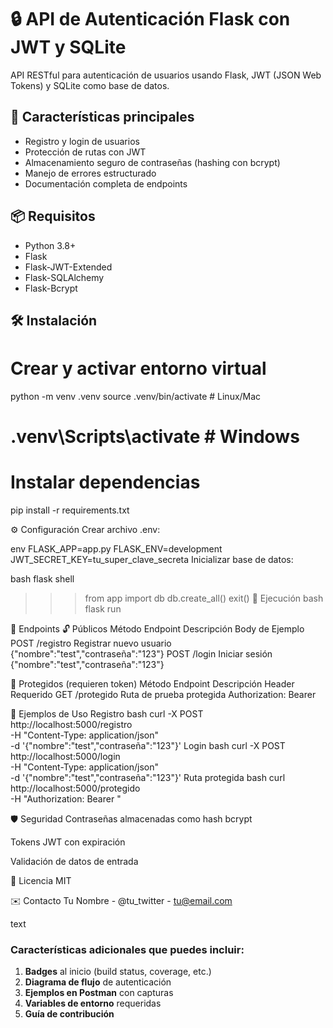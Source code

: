 # 🔒 API de Autenticación Flask con JWT y SQLite

API RESTful para autenticación de usuarios usando Flask, JWT (JSON Web Tokens) y SQLite como base de datos.

## 🚀 Características principales
- Registro y login de usuarios
- Protección de rutas con JWT
- Almacenamiento seguro de contraseñas (hashing con bcrypt)
- Manejo de errores estructurado
- Documentación completa de endpoints

## 📦 Requisitos
- Python 3.8+
- Flask
- Flask-JWT-Extended
- Flask-SQLAlchemy
- Flask-Bcrypt

## 🛠️ Instalación

# Crear y activar entorno virtual
python -m venv .venv
source .venv/bin/activate  # Linux/Mac
# .venv\Scripts\activate  # Windows

# Instalar dependencias
pip install -r requirements.txt

⚙️ Configuración
Crear archivo .env:

env
FLASK_APP=app.py
FLASK_ENV=development
JWT_SECRET_KEY=tu_super_clave_secreta
Inicializar base de datos:

bash
flask shell
>>> from app import db
>>> db.create_all()
>>> exit()
🏃 Ejecución
bash
flask run

📡 Endpoints
🔓 Públicos
Método	Endpoint	Descripción	Body de Ejemplo
POST	/registro	Registrar nuevo usuario	{"nombre":"test","contraseña":"123"}
POST	/login	Iniciar sesión	{"nombre":"test","contraseña":"123"}

🔐 Protegidos (requieren token)
Método	Endpoint	Descripción	Header Requerido
GET	/protegido	Ruta de prueba protegida	Authorization: Bearer <token>

🧪 Ejemplos de Uso
Registro
bash
curl -X POST http://localhost:5000/registro \
  -H "Content-Type: application/json" \
  -d '{"nombre":"test","contraseña":"123"}'
Login
bash
curl -X POST http://localhost:5000/login \
  -H "Content-Type: application/json" \
  -d '{"nombre":"test","contraseña":"123"}'
Ruta protegida
bash
curl http://localhost:5000/protegido \
  -H "Authorization: Bearer <token>"

🛡️ Seguridad
Contraseñas almacenadas como hash bcrypt

Tokens JWT con expiración

Validación de datos de entrada

📄 Licencia
MIT

✉️ Contacto
Tu Nombre - @tu_twitter - tu@email.com

text

### Características adicionales que puedes incluir:
1. **Badges** al inicio (build status, coverage, etc.)
2. **Diagrama de flujo** de autenticación
3. **Ejemplos en Postman** con capturas
4. **Variables de entorno** requeridas
5. **Guía de contribución**